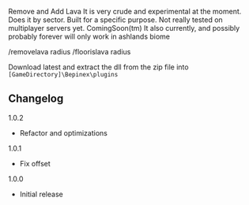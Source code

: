 Remove and Add Lava
It is very crude and experimental at the moment. Does it by sector. Built for a specific purpose. Not really tested on multiplayer servers yet. ComingSoon(tm)
It also currently, and possibly probably forever will only work in ashlands biome

/removelava radius
/floorislava radius

Download latest and extract the dll from the zip file into ``[GameDirectory]\Bepinex\plugins``

## Changelog

1.0.2

* Refactor and optimizations

1.0.1

* Fix offset

1.0.0

* Initial release
